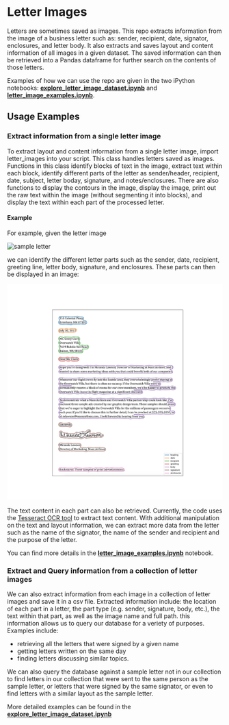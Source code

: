 # Letter Images
Letters are sometimes saved as images. This repo extracts information from the image of a business letter such as: sender, recipient, date, signator, enclosures, and letter body. It also extracts and saves layout and content information of all images in a given dataset. The saved information can then be retrieved into a Pandas dataframe for further search on the contents of those letters.

Examples of how we can use the repo are given in the two iPython notebooks: __[explore_letter_image_dataset.ipynb](https://github.com/ReemHal/letter_images/blob/master/explore_letter_image_dataset.ipynb)__ and __[letter_image_examples.ipynb](https://github.com/ReemHal/letter_images/blob/master/letter_image_examples.ipynb)__.

## Usage Examples

### Extract information from a single letter image

To extract layout and content information from a single letter image, import letter_images into your script. This class handles letters saved as images.  Functions in this class identify blocks of text in the image, extract text within each block, identify different parts of the letter as sender/header, recipient, date, subject, letter boday, signature, and notes/enclosures. There are also functions to display the contours in the image, display the image, print  out the raw text within the image (without segmenting it into blocks), and display the text within each part of the processed letter.

#### Example

For example, given the letter image 

![sample letter](https://media.gcflearnfree.org/content/596f931e8444e81d1ca6cdfd_07_19_2017/businessletter_image2d.jpg)

we can identify the different letter parts such as the sender, date, recipient, greeting line, letter body, signature, and enclosures. These parts can then be displayed in an image:

![letter content](https://github.com/ReemHal/letter_images/blob/master/contours_letter_100.png)

The text content in each part can also be retrieved. Currently, the code uses the [Tesseract OCR tool](https://pypi.org/project/pytesseract/) to extract text content. With additional manipulation on the text and layout information, we can extract more data from the letter such as the name of the signator, the name of the sender and recipient and the purpose of the letter.

You can find more details in the __[letter_image_examples.ipynb](https://github.com/ReemHal/letter_images/blob/master/letter_image_examples.ipynb)__ notebook.

### Extract and Query information from a collection of letter images

We can also extract information from each image in a collection of letter images and save it in a csv file. Extracted information include: the location of each part in a letter, the part type (e.g. sender, signature, body, etc.), the text within that part, as well as the image name and full path. this information allows us to query our database for a veriety of purposes. Examples include:
  - retrieving all the letters that were signed by a given name
  - getting letters written on the same day
  - finding letters discussing similar topics.  
  
We can also query the database against a sample letter not in our collection to find letters in our collection that were sent to the same person as the sample letter, or letters that were signed by the same signator, or even to find letters with a similar layout as the sample letter.

More detailed examples can be found in the __[explore_letter_image_dataset.ipynb](https://github.com/ReemHal/letter_images/blob/master/explore_letter_image_dataset.ipynb)__




